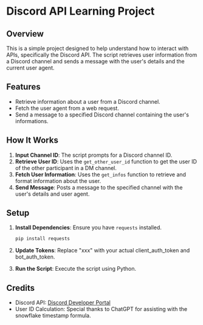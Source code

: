 # Discord API Learning Project

## Overview

This is a simple project designed to help understand how to interact with APIs, specifically the Discord API. The script retrieves user information from a Discord channel and sends a message with the user's details and the current user agent.

## Features

- Retrieve information about a user from a Discord channel.
- Fetch the user agent from a web request.
- Send a message to a specified Discord channel containing the user's informations.

## How It Works

1. **Input Channel ID**: The script prompts for a Discord channel ID.
2. **Retrieve User ID**: Uses the `get_other_user_id` function to get the user ID of the other participant in a DM channel.
3. **Fetch User Information**: Uses the `get_infos` function to retrieve and format information about the user.
4. **Send Message**: Posts a message to the specified channel with the user's details and user agent.

## Setup

1. **Install Dependencies**: Ensure you have `requests` installed.
   ```bash
   pip install requests
   ```
2. **Update Tokens**: Replace "xxx" with your actual client_auth_token and bot_auth_token.

3. **Run the Script**: Execute the script using Python.  

## Credits

- Discord API: [Discord Developer Portal](https://discord.com/developers/docs/intro)
- User ID Calculation: Special thanks to ChatGPT for assisting with the snowflake timestamp formula.
